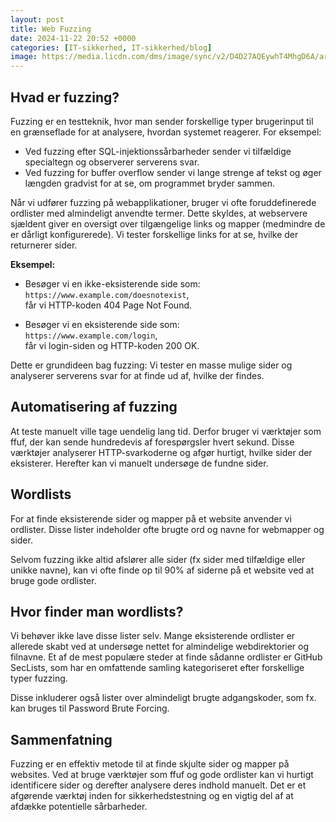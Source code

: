 ```yaml
---
layout: post
title: Web Fuzzing
date: 2024-11-22 20:52 +0000
categories: [IT-sikkerhed, IT-sikkerhed/blog]
image: https://media.licdn.com/dms/image/sync/v2/D4D27AQEywhT4MhgD6A/articleshare-shrink_800/articleshare-shrink_800/0/1725882207137?e=2147483647&v=beta&t=D6OeFikPcXy27yu0NlLMsMbwqZPjvH5Wt68UA1AdRhA
---
```


## Hvad er fuzzing?
Fuzzing er en testteknik, hvor man sender forskellige typer brugerinput til en grænseflade for at analysere, hvordan systemet reagerer. For eksempel:

- Ved fuzzing efter SQL-injektionssårbarheder sender vi tilfældige specialtegn og observerer serverens svar.
- Ved fuzzing for buffer overflow sender vi lange strenge af tekst og øger længden gradvist for at se, om programmet bryder sammen.

Når vi udfører fuzzing på webapplikationer, bruger vi ofte foruddefinerede ordlister med almindeligt anvendte termer. Dette skyldes, at webservere sjældent giver en oversigt over tilgængelige links og mapper (medmindre de er dårligt konfigurerede). Vi tester forskellige links for at se, hvilke der returnerer sider.

**Eksempel:**  
- Besøger vi en ikke-eksisterende side som:  
  `https://www.example.com/doesnotexist`,  
  får vi HTTP-koden 404 Page Not Found.  

- Besøger vi en eksisterende side som:  
  `https://www.example.com/login`,  
  får vi login-siden og HTTP-koden 200 OK.  

Dette er grundideen bag fuzzing: Vi tester en masse mulige sider og analyserer serverens svar for at finde ud af, hvilke der findes.

## Automatisering af fuzzing
At teste manuelt ville tage uendelig lang tid. Derfor bruger vi værktøjer som ffuf, der kan sende hundredevis af forespørgsler hvert sekund. Disse værktøjer analyserer HTTP-svarkoderne og afgør hurtigt, hvilke sider der eksisterer. Herefter kan vi manuelt undersøge de fundne sider.

## Wordlists
For at finde eksisterende sider og mapper på et website anvender vi ordlister. Disse lister indeholder ofte brugte ord og navne for webmapper og sider.

Selvom fuzzing ikke altid afslører alle sider (fx sider med tilfældige eller unikke navne), kan vi ofte finde op til 90% af siderne på et website ved at bruge gode ordlister.

## Hvor finder man wordlists?
Vi behøver ikke lave disse lister selv. Mange eksisterende ordlister er allerede skabt ved at undersøge nettet for almindelige webdirektorier og filnavne. Et af de mest populære steder at finde sådanne ordlister er GitHub SecLists, som har en omfattende samling kategoriseret efter forskellige typer fuzzing.

Disse inkluderer også lister over almindeligt brugte adgangskoder, som fx. kan bruges til Password Brute Forcing.

## Sammenfatning
Fuzzing er en effektiv metode til at finde skjulte sider og mapper på websites. Ved at bruge værktøjer som ffuf og gode ordlister kan vi hurtigt identificere sider og derefter analysere deres indhold manuelt. Det er et afgørende værktøj inden for sikkerhedstestning og en vigtig del af at afdække potentielle sårbarheder.
